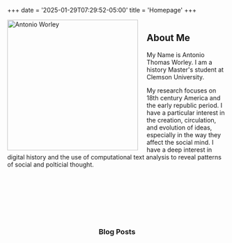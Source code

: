 +++
date = '2025-01-29T07:29:52-05:00'
title = 'Homepage'
+++


<div style="overflow: auto;">
  <img src="/antonioworley.jpg" alt="Antonio Worley" width="300" style="float: left; margin-right: 20px;">

## About Me

My Name is Antonio Thomas Worley. I am a history Master's student at Clemson University.

My research focuses on 18th century America and the early republic period. I have a particular interest in the creation, circulation, and evolution of ideas, especially in the way they affect the social mind. I have a deep interest in digital history and the use of computational text analysis to reveal patterns of social and polticial thought. 

</div>


<br><br><br><br><br>
<h3 style="text-align: center;">
Blog Posts
